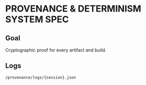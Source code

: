 # PROVENANCE & DETERMINISM SYSTEM SPEC

## Goal
Cryptographic proof for every artifact and build.

## Logs
`/provenance/logs/{session}.json`

